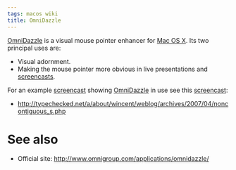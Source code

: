 ```yaml
---
tags: macos wiki
title: OmniDazzle
---
```


[OmniDazzle](/wiki/OmniDazzle) is a visual mouse pointer enhancer for [Mac OS X](/wiki/Mac_OS_X). Its two principal uses are:

-   Visual adornment.
-   Making the mouse pointer more obvious in live presentations and [screencasts](/wiki/screencasts).

For an example [screencast](/wiki/screencast) showing [OmniDazzle](/wiki/OmniDazzle) in use see this [screencast](/wiki/screencast):

-   <http://typechecked.net/a/about/wincent/weblog/archives/2007/04/noncontiguous_s.php>

# See also

-   Official site: <http://www.omnigroup.com/applications/omnidazzle/>
